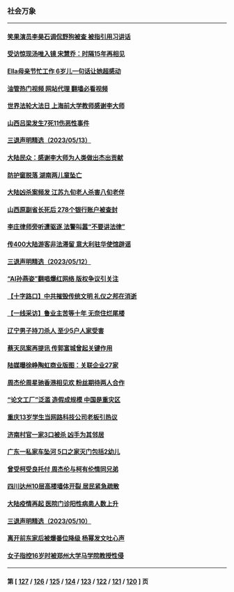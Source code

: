### 社会万象
---
#### [笑果演员李昊石调侃野狗被查 被指引用习讲话](../../pages/ncid282/n13997337.md?05160045) 
#### [受访惊现汤唯入镜 宋慧乔：时隔15年再相见](../../pages/ncid282/n13996993.md?05160045) 
#### [Ella母亲节忙工作 6岁儿一句话让她超感动](../../pages/ncid282/n13996948.md?05160045) 
#### [油管热门视频 网站代理 翻墙必看视频](http://138.2.39.72:81/youtube.html?epic-marker?05160045)
#### [世界法轮大法日 上海前大学教师感谢李大师](../../pages/ncid282/n13996598.md?05160045) 
#### [山西吕梁发生7死11伤恶性事件](../../pages/ncid282/n13996591.md?05160045) 
#### [三退声明精选（2023/05/13）](../../pages/ncid282/n13996245.md?05160045) 
#### [大陆民众：感谢李大师为人类做出杰出贡献](../../pages/ncid282/n13996095.md?05160045) 
#### [防护窗脱落 湖南两儿童坠亡](../../pages/ncid282/n13995795.md?05160045) 
#### [大陆凶杀案频发 江苏九旬老人杀害八旬老伴](../../pages/ncid282/n13995840.md?05160045) 
#### [山西原副省长死后 278个银行账户被查封](../../pages/ncid282/n13995760.md?05160045) 
#### [李庄律师旁听遭驱逐 法警叫嚣“不要讲法律”](../../pages/ncid282/n13995729.md?05160045) 
#### [传400大陆游客非法滞留 意大利驻华使馆辟谣](../../pages/ncid282/n13995566.md?05160045) 
#### [三退声明精选（2023/05/12）](../../pages/ncid282/n13995311.md?05160045) 
#### [“AI孙燕姿”翻唱爆红网络 版权争议引关注](../../pages/ncid282/n13994967.md?05160045) 
#### [【十字路口】中共摧毁传统文明 礼仪之邦在消逝](../../pages/ncid282/n13994835.md?05160045) 
#### [【一线采访】鲁业主苦等十年 无奈住烂尾楼](../../pages/ncid282/n13994994.md?05160045) 
#### [辽宁男子持刀杀人 至少5户人家受害](../../pages/ncid282/n13994754.md?05160045) 
#### [蔡天凤案再提讯 传郭富城曾起关键作用](../../pages/ncid282/n13994325.md?05160045) 
#### [陆媒曝徐峥陶虹商业版图：关联企业27家](../../pages/ncid282/n13994309.md?05160045) 
#### [周杰伦周星驰香港相见欢 粉丝期待两人合作](../../pages/ncid282/n13994194.md?05160045) 
#### [“论文工厂”泛滥 造假成规模 中国是重灾区](../../pages/ncid282/n13994149.md?05160045) 
#### [重庆13岁学生当网路科技公司老板引热议](../../pages/ncid282/n13993817.md?05160045) 
#### [济南村官一家3口被杀 凶手为其邻居](../../pages/ncid282/n13993789.md?05160045) 
#### [广东一私家车坠河 5口之家灭门包括2幼儿](../../pages/ncid282/n13993691.md?05160045) 
#### [曾受柯受良托付 周杰伦与柯有伦情同兄弟](../../pages/ncid282/n13993323.md?05160045) 
#### [四川达州10层高楼墙体开裂 居民紧急疏散](../../pages/ncid282/n13993552.md?05160045) 
#### [大陆疫情再起 医院门诊阳性病患人数上升](../../pages/ncid282/n13993011.md?05160045) 
#### [三退声明精选（2023/05/10）](../../pages/ncid282/n13993415.md?05160045) 
#### [离开前东家后被爆番位降级 杨幂发文吐心声](../../pages/ncid282/n13993231.md?05160045) 
#### [女子指控16岁时被郑州大学马学院教授性侵](../../pages/ncid282/n13993178.md?05160045) 

---
#### 第 [ [127](./127.md?05160045) / [126](./126.md?05160045) / [125](./125.md?05160045) / [124](./124.md?05160045) / [123](./123.md?05160045) / [122](./122.md?05160045) / [121](./121.md?05160045) / [120](./120.md?05160045) ] 页

